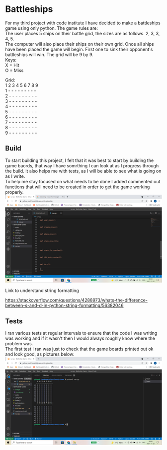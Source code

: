 # Battleships 

For my third project with code institute I have decided to make a battleships game using only python.
The game rules are:  
The user places 5 ships on their battle grid, the sizes are as follows. 
2, 3, 3, 4, 5.  
The computer will also place their ships on their own grid.
Once all ships have been placed the game will begin. First one to sink their opponent's battleships will win. 
The grid will be 9 by 9.  
Keys:  
X = Hit  
O = Miss  

Grid:  
  1 2 3 4 5 6 7 8 9  
1 - - - - - - - - -  
2 - - - - - - - - -  
3 - - - - - - - - -  
4 - - - - - - - - -  
5 - - - - - - - - -  
6 - - - - - - - - -  
7 - - - - - - - - -  
8 - - - - - - - - -  
9 - - - - - - - - -  

## Build

To start building this project, I felt that it was best to start by building the game baords, that way I have somrthing I can look at as I progress through the build. It also helps me with tests, as I will be able to see what is going on as I write.  
To help me stay focused on what needs to be done I added commented out functions that will need to be created in order to get the game working properly.  
<img src="./images/to-do.png" alt="Image of commented out function names">

Link to understand string formatting

https://stackoverflow.com/questions/4288973/whats-the-difference-between-s-and-d-in-python-string-formatting/56382046


## Tests

I ran various tests at regular intervals to ensure that the code I was writing was working and if it wasn't then I would always roughly know where the problem was.  
The first test I ran was just to check that the game boards printed out ok and look good, as pictures below:  
<img src = ./images/game-boards.png alt="Images of game boards">
